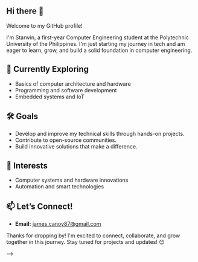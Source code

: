 ## Hi there 👋

Welcome to my GitHub profile!  

I'm Starwin, a first-year Computer Engineering student at the Polytechnic University of the Philippines. I'm just starting my journey in tech and am eager to learn, grow, and build a solid foundation in computer engineering.  

## 🌱 Currently Exploring  
- Basics of computer architecture and hardware  
- Programming and software development  
- Embedded systems and IoT  

## 🛠 Goals  
- Develop and improve my technical skills through hands-on projects.  
- Contribute to open-source communities.  
- Build innovative solutions that make a difference.  

## 🚀 Interests  
- Computer systems and hardware innovations  
- Automation and smart technologies  

## 📫 Let’s Connect!  
- **Email:** james.canoy87@gmail.com   

Thanks for dropping by! I'm excited to connect, collaborate, and grow together in this journey. Stay tuned for projects and updates! 😊  


-->

